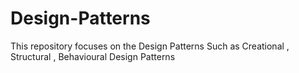 # Design-Patterns
This repository focuses on the Design Patterns Such as Creational , Structural , Behavioural Design Patterns
